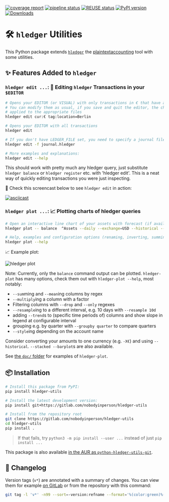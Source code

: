 [![coverage report](https://gitlab.com/nobodyinperson/hledger-utils/badges/main/coverage.svg)](https://gitlab.com/nobodyinperson/hledger-utils/-/commits/main)
[![pipeline status](https://gitlab.com/nobodyinperson/hledger-utils/badges/main/pipeline.svg)](https://gitlab.com/nobodyinperson/hledger-utils/-/commits/main)
[![REUSE status](https://api.reuse.software/badge/gitlab.com/nobodyinperson/hledger-utils)](https://api.reuse.software/info/gitlab.com/nobodyinperson/hledger-utils)
[![PyPI version](https://badge.fury.io/py/hledger-utils.svg)](https://badge.fury.io/py/hledger-utils)
[![Downloads](https://static.pepy.tech/badge/hledger-utils)](https://pepy.tech/project/hledger-utils)

#  🛠️ `hledger` Utilities

This Python package extends [`hledger`](https://hledger.org) the [plaintextaccounting](https://plaintextaccounting.org) tool with some utilities.
 
## ✨ Features Added to `hledger`

### `hledger edit ...`: 📝 Editing `hledger` Transactions in your `$EDITOR`

```bash
# Opens your EDITOR (or VISUAL) with only transactions in € that have a Berlin tag
# You can modify them as usual, if you save and quit the editor, the changes will be
# applied to the appropriate files
hledger edit cur:€ tag:location=Berlin

# Opens your EDITOR with all transactions
hledger edit

# If you don't have LEDGER_FILE set, you need to specify a journal file as usual:
hledger edit -f journal.hledger

# More examples and explanations:
hledger edit --help
```

This should work with pretty much any hledger query, just substitute `hledger balance` or `hledger register` etc. with 'hledger edit'. This is a neat way of quickly editing transactions you were just inspecting.

🎥 Check this screencast below to see `hledger edit` in action:

[![asciicast](https://asciinema.org/a/549559.svg)](https://asciinema.org/a/549559)

### `hledger plot ...`: 📈 Plotting charts of hledger queries

```bash
# Open an interactive line chart of your assets with forecast (if available) and also save it as PNG
hledger plot -- balance  ^Assets --daily --exchange=USD --historical --forecast -o assets.png

# Help, examples and configuration options (renaming, inverting, summing, styling, etc..)
hledger plot --help
```

📈 Example plot:

![hledger plot](https://gitlab.com/nobodyinperson/hledger-utils/-/raw/main/doc/hledger-plot.png)

Note: Currently, only the `balance` command output can be plotted. `hledger-plot` has many options, check them out with `hledger-plot --help`, most notably:

- `--sum`ming and `--mean`ing columns by regex
- `--multiply`ing a column with a factor
- Filtering columns with `--drop` and `--only` regexes
- `--resample`ing to a different interval, e.g. 10 days with `--resample 10d`
- adding `--trend`s to (specific time periods of) columns and show slope in legend at configurable interval
- grouping e.g. by quarter with `--groupby quarter` to compare quarters
- `--style`ing depending on the account name

Consider converting your amounts to one currency (e.g. `-X€`) and using `--historical`. `--stacked --barplot`s are also available.

See [the `doc/` folder](https://gitlab.com/nobodyinperson/hledger-utils/-/tree/main/doc) for examples of `hledger-plot`.

## 📦 Installation

```bash
# Install this package from PyPI:
pip install hledger-utils

# Install the latest development version:
pip install git+https://gitlab.com/nobodyinperson/hledger-utils

# Install from the repository root
git clone https://gitlab.com/nobodyinperson/hledger-utils
cd hledger-utils
pip install .
```

> If that fails, try `python3 -m pip install --user ...` instead of just `pip install ...`

This package is also available [in the AUR as `python-hledger-utils-git`](https://aur.archlinux.org/packages/python-hledger-utils-git).

## 📝 Changelog

Version tags (`v*`) are annotated with a summary of changes. You can view them for example [on GitLab](https://gitlab.com/nobodyinperson/hledger-utils/-/tags) or from the repository with this command:

```bash
git tag -l 'v*' -n99 --sort=-version:refname --format='%(color:green)%(refname:strip=2)%(color:yellow) (%(color:cyan)%(creatordate:format:%a %b %d %Y)%(color:yellow))%0a%(color:magenta)==========================%0a%0a%(color:yellow)%(contents:subject)%(color:normal)%0a%0a%(contents:body)'
```
